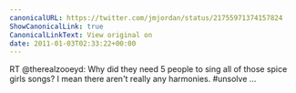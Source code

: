 ```yaml
---
canonicalURL: https://twitter.com/jmjordan/status/21755971374157824
ShowCanonicalLink: true
CanonicalLinkText: View original on
date: 2011-01-03T02:33:22+00:00
---
```

RT @therealzooeyd: Why did they need 5 people to sing all of those spice girls songs? I mean there aren't really any harmonies. #unsolve ...